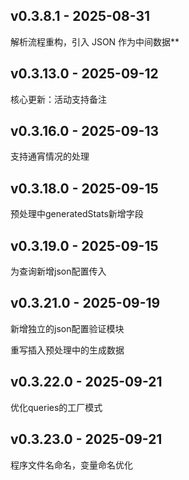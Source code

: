 ## v0.3.8.1 - 2025-08-31
解析流程重构，引入 JSON 作为中间数据**

## v0.3.13.0 - 2025-09-12

核心更新：活动支持备注


## v0.3.16.0 - 2025-09-13
支持通宵情况的处理


## v0.3.18.0 - 2025-09-15
预处理中generatedStats新增字段

## v0.3.19.0 - 2025-09-15
为查询新增json配置传入

## v0.3.21.0 - 2025-09-19
新增独立的json配置验证模块

重写插入预处理中的生成数据


## v0.3.22.0 - 2025-09-21
优化queries的工厂模式

## v0.3.23.0 - 2025-09-21
程序文件名命名，变量命名优化
